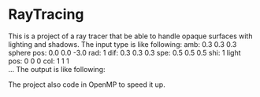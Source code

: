 # RayTracing
This is a project of a ray tracer that be able to handle opaque surfaces with lighting and shadows.
The input type is like following:
      amb: 0.3 0.3 0.3
		  sphere
		  pos: 0.0 0.0 -3.0
		  rad: 1
		  dif: 0.3 0.3 0.3
		  spe: 0.5 0.5 0.5
		  shi: 1
		  light
		  pos: 0 0 0
		  col: 1 1 1   
		  ...
The output is like following:



The project also code in OpenMP to speed it up.
